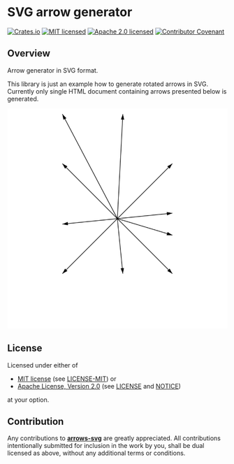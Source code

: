 # SVG arrow generator

[![Crates.io][crates-badge]][crates-url]
[![MIT licensed][mit-badge]][mit-license-url]
[![Apache 2.0 licensed][apache-badge]][apache-license-url]
[![Contributor Covenant][cc-badge]][cc-url]

[crates-badge]: https://img.shields.io/crates/v/arrows-svg.svg
[crates-url]: https://crates.io/crates/arrows-svg
[mit-badge]: https://img.shields.io/badge/License-MIT-blue.svg
[mit-url]: https://opensource.org/licenses/MIT
[mit-license-url]: https://github.com/EngosSoftware/arrows-svg/blob/main/LICENSE-MIT
[apache-badge]: https://img.shields.io/badge/License-Apache%202.0-blue.svg
[apache-url]: https://www.apache.org/licenses/LICENSE-2.0
[apache-license-url]: https://github.com/EngosSoftware/arrows-svg/blob/main/LICENSE
[apache-notice-url]: https://github.com/EngosSoftware/arrows-svg/blob/main/NOTICE
[cc-badge]: https://img.shields.io/badge/Contributor%20Covenant-2.1-4baaaa.svg
[cc-url]: https://github.com/EngosSoftware/arrows-svg/blob/main/CODE_OF_CONDUCT.md
[repository-url]: https://github.com/EngosSoftware/arrows-svg

## Overview

Arrow generator in SVG format.

This library is just an example how to generate rotated arrows in SVG.
Currently only single HTML document containing arrows presented below is generated.

![Example 1](examples/e1.svg)

## License

Licensed under either of

- [MIT license][mit-url] (see [LICENSE-MIT][mit-license-url]) or
- [Apache License, Version 2.0][apache-url] (see [LICENSE][apache-license-url] and [NOTICE][apache-notice-url])

at your option.

## Contribution

Any contributions to [**arrows-svg**][repository-url] are greatly appreciated.
All contributions intentionally submitted for inclusion in the work by you,
shall be dual licensed as above, without any additional terms or conditions.
